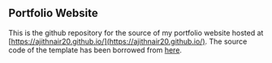 ## Portfolio Website
This is the github repository for the source of my portfolio website hosted at [https://ajithnair20.github.io/](https://ajithnair20.github.io/).
The source code of the template has been borrowed from [here](https://jonbarron.info/).